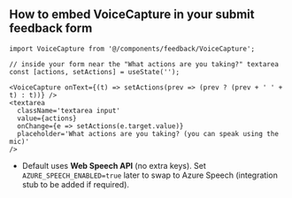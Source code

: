 ## How to embed VoiceCapture in your submit feedback form

```tsx
import VoiceCapture from '@/components/feedback/VoiceCapture';

// inside your form near the "What actions are you taking?" textarea
const [actions, setActions] = useState('');

<VoiceCapture onText={(t) => setActions(prev => (prev ? (prev + ' ' + t) : t))} />
<textarea 
  className='textarea input' 
  value={actions} 
  onChange={e => setActions(e.target.value)} 
  placeholder='What actions are you taking? (you can speak using the mic)' 
/>
```

- Default uses **Web Speech API** (no extra keys). Set `AZURE_SPEECH_ENABLED=true` later to swap to Azure Speech (integration stub to be added if required).

